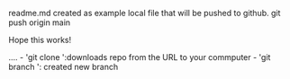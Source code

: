 readme.md created as example local file that will be pushed to github.
git push origin main

Hope this works!

....
	- 'git clone <URL>':downloads repo from the URL to your commputer
	- 'git branch <NAME>': created new branch <NAME> 


